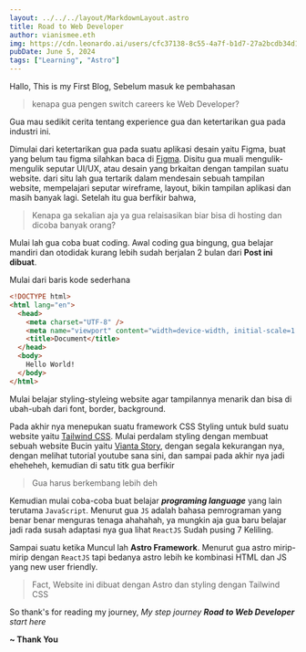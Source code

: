 ```yaml
---
layout: ../../../layout/MarkdownLayout.astro
title: Road to Web Developer
author: vianismee.eth
img: https://cdn.leonardo.ai/users/cfc37138-8c55-4a7f-b1d7-27a2bcdb34d1/generations/0f984308-c3d2-4fb9-98c6-7e7d2a123365/variations/Default_a_meteorite_is_floating_in_the_sky_Night_sky_very_real_2_0f984308-c3d2-4fb9-98c6-7e7d2a123365_0.jpg
pubDate: June 5, 2024
tags: ["Learning", "Astro"]
---
```


Hallo, This is my First Blog, Sebelum masuk ke pembahasan

> kenapa gua pengen switch careers ke Web Developer?

Gua mau sedikit cerita tentang experience gua dan ketertarikan gua pada industri ini.

Dimulai dari ketertarikan gua pada suatu aplikasi desain yaitu Figma, buat yang belum tau figma silahkan baca di [Figma](https://www.figma.com). Disitu gua muali mengulik-mengulik seputar UI/UX, atau desain yang brkaitan dengan tampilan suatu website. dari situ lah gua tertarik dalam mendesain sebuah tampilan website, mempelajari seputar wireframe, layout, bikin tampilan aplikasi dan masih banyak lagi. Setelah itu gua berfikir bahwa,

> Kenapa ga sekalian aja ya gua relaisasikan biar bisa di hosting dan dicoba banyak orang?

Mulai lah gua coba buat coding. Awal coding gua bingung, gua belajar mandiri dan otodidak kurang lebih sudah berjalan 2 bulan dari **Post ini dibuat**.

Mulai dari baris kode sederhana

```html
<!DOCTYPE html>
<html lang="en">
  <head>
    <meta charset="UTF-8" />
    <meta name="viewport" content="width=device-width, initial-scale=1.0" />
    <title>Document</title>
  </head>
  <body>
    Hello World!
  </body>
</html>
```

Mulai belajar styling-styleing website agar tampilannya menarik dan bisa di ubah-ubah dari font, border, background.

Pada akhir nya menepukan suatu framework CSS Styling untuk buld suatu website yaitu [Tailwind CSS](https://tailwindcss.tw/docs/). Mulai perdalam styling dengan membuat sebuah website Bucin yaitu [Vianta Story](https://viantastory.vercel.app/), dengan segala kekurangan nya, dengan melihat tutorial youtube sana sini, dan sampai pada akhir nya jadi eheheheh, kemudian di satu titk gua berfikir

> Gua harus berkembang lebih deh

Kemudian mulai coba-coba buat belajar _**programing language**_ yang lain terutama `JavaScript`. Menurut gua `JS` adalah bahasa pemrograman yang benar benar menguras tenaga ahahahah, ya mungkin aja gua baru belajar jadi rada susah adaptasi nya gua lihat `ReactJS` Sudah pusing 7 Keliling.

Sampai suatu ketika Muncul lah **Astro Framework**. Menurut gua astro mirip-mirip dengan `ReactJS` tapi bedanya astro lebih ke kombinasi HTML dan JS yang new user friendly.

> Fact, Website ini dibuat dengan Astro dan styling dengan Tailwind CSS

So thank's for reading my journey, _My step journey **Road to Web Developer** start here_

**~ Thank You**
